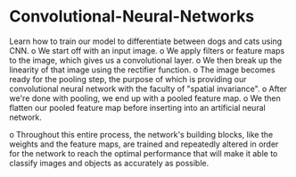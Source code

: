 # Convolutional-Neural-Networks
Learn how to train our model to differentiate between dogs and cats using CNN.
o We start off with an input image.
o We apply filters or feature maps to the image, which gives us a convolutional layer.
o We then break up the linearity of that image using the rectifier function.
o The image becomes ready for the pooling step, the purpose of which is providing our convolutional neural network with the faculty of "spatial invariance".
o After we're done with pooling, we end up with a pooled feature map.
o We then flatten our pooled feature map before inserting into an artificial neural network.

o Throughout this entire process, the network's building blocks, like the weights and the feature maps, are trained and repeatedly altered in order for the network to reach the      optimal performance that will make it able to classify images and objects as accurately as possible.

